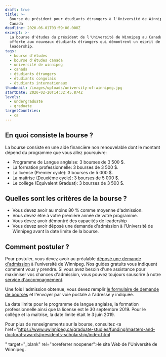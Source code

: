 ```yaml
---
draft: true
title: >-
  Bourse du président pour étudiants étrangers à l'Université de Winnipeg au
  Canada
deadline: 2020-06-01T03:59:00.000Z
excerpt: >-
  La bourse d'études du président de l'Université de Winnipeg au Canada est
  offerte aux nouveaux étudiants étrangers qui démontrent un esprit de
  leadership.
tags:
  - bourse d'études
  - bourse d'études canada
  - université de winnipeg
  - canada
  - étudiants étrangers
  - étudiants congolais
  - étudiants internationaux
thumbnail: /images/uploads/university-of-winnipeg.jpg
startDate: 2020-02-20T14:32:45.874Z
levels:
  - undergraduate
  - graduate
targetCountries:
  - ca
---
```

## En quoi consiste la bourse ?

La bourse consiste en une aide financière non renouvelable dont le montant dépend du programme que vous allez poursuivre:

* Programme de Langue anglaise: 3 bourses de 3 500 $.
* La formation professionnelle: 3 bourses de 3 500 $.
* La license (Premier cycle): 3 bourses de 5 000 $.
* La maitrise (Deuxième cycle): 3 bourses de 5 000 $.
* Le collège (Equivalent Graduat): 3 bourses de 3 500 $.

## Quelles sont les critères de la bourse ?

* Vous devez avoir au moins 80 % comme moyenne d'admission.
* Vous devez être à votre première année de votre programme.
* Vous devez avoir démontré des capacités de leadership
* Vous devez avoir déposé une demande d'admission à l'Université de Winnipeg avant la date limite de la bourse.

## Comment postuler ?

Pour postuler, vous devez avoir au préalable [déposé une demande d'admission](/guides/canada/admission) à l'université de Winnipeg. Nos guides gratuits vous indiquent comment vous y prendre. Si vous avez besoin d'une assistance pour maximiser vos chances d'admission, vous pouvez toujours souscrire à notre [service d'accompagnement](/accompagnement).

Une fois l'admission obtenue, vous devez remplir <a href="https://www.uwinnipeg.ca/awards/docs/fw19_pres-schol-for-world-leaders-application.pdf" target="_blank" rel="noopener noreferrer">le formulaire de demande de bourses</a> et l'envoyer par voie postale à l'adresse y indiquée.

La date limite pour le programme de langue anglaise, la formation professionnelle ainsi que la license est le 30 septembre 2019. Pour le collège et la maitrise, la date limite était le 3 juin 2019.

Pour plus de renseignements sur la bourse, consultez <a href="<https://www.uwinnipeg.ca/graduate-studies/funding/masters-and-doctoral-awards/presidents-scholarship/index.html>

" target="_blank" rel="noreferrer noopener">le site Web de l'Université de Winnipeg.</a>
